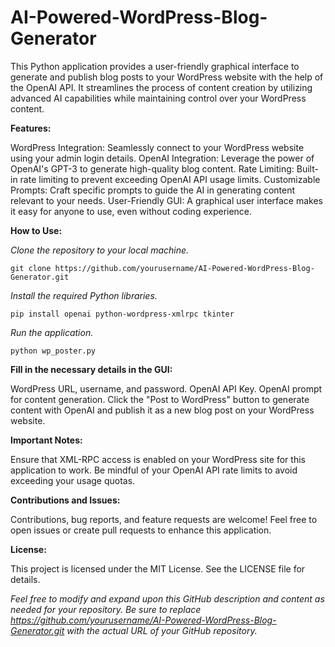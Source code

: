# AI-Powered-WordPress-Blog-Generator
This Python application provides a user-friendly graphical interface to generate and publish blog posts to your WordPress website with the help of the OpenAI API. It streamlines the process of content creation by utilizing advanced AI capabilities while maintaining control over your WordPress content.

**Features:**

WordPress Integration: Seamlessly connect to your WordPress website using your admin login details.
OpenAI Integration: Leverage the power of OpenAI's GPT-3 to generate high-quality blog content.
Rate Limiting: Built-in rate limiting to prevent exceeding OpenAI API usage limits.
Customizable Prompts: Craft specific prompts to guide the AI in generating content relevant to your needs.
User-Friendly GUI: A graphical user interface makes it easy for anyone to use, even without coding experience.

**How to Use:**


_Clone the repository to your local machine._

```
git clone https://github.com/yourusername/AI-Powered-WordPress-Blog-Generator.git
```

_Install the required Python libraries._

```
pip install openai python-wordpress-xmlrpc tkinter
```

_Run the application._

```
python wp_poster.py
```


**Fill in the necessary details in the GUI:**

WordPress URL, username, and password.
OpenAI API Key.
OpenAI prompt for content generation.
Click the "Post to WordPress" button to generate content with OpenAI and publish it as a new blog post on your WordPress website.

**Important Notes:**

Ensure that XML-RPC access is enabled on your WordPress site for this application to work.
Be mindful of your OpenAI API rate limits to avoid exceeding your usage quotas.

**Contributions and Issues:**

Contributions, bug reports, and feature requests are welcome! Feel free to open issues or create pull requests to enhance this application.

**License:**

This project is licensed under the MIT License. See the LICENSE file for details.

_Feel free to modify and expand upon this GitHub description and content as needed for your repository. Be sure to replace https://github.com/yourusername/AI-Powered-WordPress-Blog-Generator.git with the actual URL of your GitHub repository._
